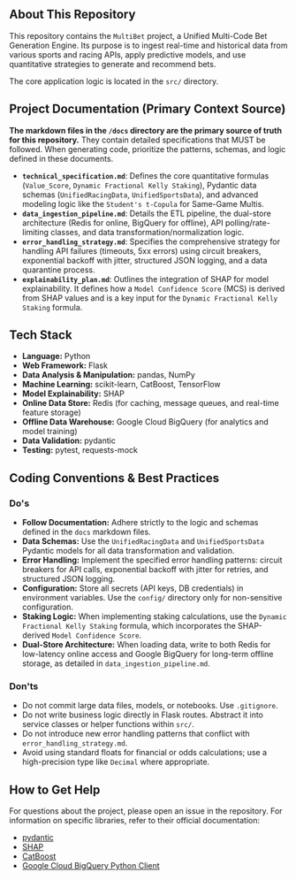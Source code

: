 ## About This Repository

This repository contains the `MultiBet` project, a Unified Multi-Code Bet Generation Engine. Its purpose is to ingest real-time and historical data from various sports and racing APIs, apply predictive models, and use quantitative strategies to generate and recommend bets.

The core application logic is located in the `src/` directory.

## Project Documentation (Primary Context Source)

**The markdown files in the `/docs` directory are the primary source of truth for this repository.** They contain detailed specifications that MUST be followed. When generating code, prioritize the patterns, schemas, and logic defined in these documents.

- **`technical_specification.md`**: Defines the core quantitative formulas (`Value_Score`, `Dynamic Fractional Kelly Staking`), Pydantic data schemas (`UnifiedRacingData`, `UnifiedSportsData`), and advanced modeling logic like the `Student's t-Copula` for Same-Game Multis.
- **`data_ingestion_pipeline.md`**: Details the ETL pipeline, the dual-store architecture (Redis for online, BigQuery for offline), API polling/rate-limiting classes, and data transformation/normalization logic.
- **`error_handling_strategy.md`**: Specifies the comprehensive strategy for handling API failures (timeouts, 5xx errors) using circuit breakers, exponential backoff with jitter, structured JSON logging, and a data quarantine process.
- **`explainability_plan.md`**: Outlines the integration of SHAP for model explainability. It defines how a `Model Confidence Score` (MCS) is derived from SHAP values and is a key input for the `Dynamic Fractional Kelly Staking` formula.

## Tech Stack

- **Language:** Python
- **Web Framework:** Flask
- **Data Analysis & Manipulation:** pandas, NumPy
- **Machine Learning:** scikit-learn, CatBoost, TensorFlow
- **Model Explainability:** SHAP
- **Online Data Store:** Redis (for caching, message queues, and real-time feature storage)
- **Offline Data Warehouse:** Google Cloud BigQuery (for analytics and model training)
- **Data Validation:** pydantic
- **Testing:** pytest, requests-mock

## Coding Conventions & Best Practices

### Do's
- **Follow Documentation:** Adhere strictly to the logic and schemas defined in the `docs` markdown files.
- **Data Schemas:** Use the `UnifiedRacingData` and `UnifiedSportsData` Pydantic models for all data transformation and validation.
- **Error Handling:** Implement the specified error handling patterns: circuit breakers for API calls, exponential backoff with jitter for retries, and structured JSON logging.
- **Configuration:** Store all secrets (API keys, DB credentials) in environment variables. Use the `config/` directory only for non-sensitive configuration.
- **Staking Logic:** When implementing staking calculations, use the `Dynamic Fractional Kelly Staking` formula, which incorporates the SHAP-derived `Model Confidence Score`.
- **Dual-Store Architecture:** When loading data, write to both Redis for low-latency online access and Google BigQuery for long-term offline storage, as detailed in `data_ingestion_pipeline.md`.

### Don'ts
- Do not commit large data files, models, or notebooks. Use `.gitignore`.
- Do not write business logic directly in Flask routes. Abstract it into service classes or helper functions within `src/`.
- Do not introduce new error handling patterns that conflict with `error_handling_strategy.md`.
- Avoid using standard floats for financial or odds calculations; use a high-precision type like `Decimal` where appropriate.

## How to Get Help

For questions about the project, please open an issue in the repository. For information on specific libraries, refer to their official documentation:
- [pydantic](https://docs.pydantic.dev/)
- [SHAP](https://shap.readthedocs.io/en/latest/)
- [CatBoost](https://catboost.ai/en/docs/)
- [Google Cloud BigQuery Python Client](https://cloud.google.com/python/docs/reference/bigquery/latest)